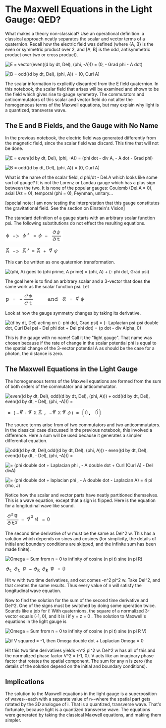#  The Maxwell Equations in the Light Gauge: QED?

What makes a theory non-classical?  Use an operational definition: a classical
approach neatly separates the scalar and vector terms of a quaternion.  Recall
how the electric field was defined (where {A, B} is the even or symmetric
product over 2, and [A, B] is the odd, antisymmetric product over two or cross
product).

![E = vector\(even\(\(d by dt, Del\), \(phi, -A\)\)\) = \(0, - Grad phi - A
dot\)](../images/EM/QED/s_gr_1.gif)

![B = odd\(\(d by dt, Del\), \(phi, A\)\) = \(0,  Curl
A\)](../images/EM/QED/s_gr_2.gif)

The scalar information is explicitly discarded from the E field quaternion.
In this notebook, the scalar field that arises will be examined and shown to
be the field which gives rise to gauge symmetry.  The commutators and
anticommutators of this scalar and vector field do not alter the homogeneous
terms of the Maxwell equations, but may explain why light is a quantized,
transverse wave.

##  The E and B Fields, and the Gauge with No Name

In the previous notebook, the electric field was generated differently from
the magnetic field, since the scalar field was discard.  This time that will
not be done.

![E = even\(\(d by dt, Del\), \(phi, -A\)\) = \(phi dot - div A, - A dot -
Grad phi\)](../images/EM/QED/s_gr_3.gif)

![B = odd\(\(d by dt, Del\), \(phi, A\)\) = \(0,  Curl
A\)](../images/EM/QED/s_gr_4.gif)

What is the name of the scalar field, d phi/dt - Del.A which looks like some
sort of gauge?  It is not the Lorenz or Landau gauge which has a plus sign
between the two.  It is none of the popular gauges: Coulomb (Del.A = 0), axial
(Az = 0), temporal (phi = 0), Feynman, unitary...

[special note: I am now testing the interpretation that this gauge constitutes
the gravitational field.  See the section on Einstein's Vision]  

The standard definition of a gauge starts with an arbitrary scalar function
psi.  The following substitutions do not effect the resulting equations.

![phi goes to phi prime = phi - psi dot](../images/EM/QED/s_gr_5.gif)

![A goes to A prime = A + Grad psi](../images/EM/QED/s_gr_6.gif)

This can be written as one quaternion transformation.

![\(phi, A\)  goes to  \(phi prime, A prime\) =  \(phi, A\) + \(- phi dot,
Grad psi\)](../images/EM/QED/s_gr_7.gif)

The goal here is to find an arbitrary scalar and a 3-vector that does the same
work as the scalar function psi.  Let

![p = - phi dot  and  Alpha = Grad psi](../images/EM/QED/s_gr_8.gif)

Look at how the gauge symmetry changes by taking its derivative.

![\(d by dt, Del\) acting on \(- phi dot, Grad psi\) = \(-  Laplacian psi-psi
double dot, Curl Del psi - Del phi dot + Del phi dot\) = \(p dot - div Alpha,
0\)](../images/EM/QED/s_gr_9.gif)

This is the gauge with no name!  Call it the "light gauge".  That name was
chosen because if the rate of change in the scalar potential phi is equal to
the spatial change of the 3-vector potential A as should be the case for a
photon, the distance is zero.

##  The Maxwell Equations in the Light Gauge

The homogeneous terms of the Maxwell equations are formed from the sum of both
orders of the commutator and anticommutator.

![even\(\(d by dt, Del\), odd\(\(d by dt, Del\), \(phi, A\)\)\) + odd\(\(d by
dt, Del\), even\(\(d by dt, - Del\), \(phi, -A\)\)\) =
](../images/EM/QED/s_gr_10.gif)

![= \(- div Curl A , - Curl  Grad phi\) = \(0, 0\)](../images/EM/QED/s_gr_11.gif)

The source terms arise from of two commutators and two anticommutators.  In
the classical case discussed in the previous notebook, this involved a
difference.  Here a sum will be used because it generates a simpler
differential equation.

![odd\(\(d by dt, Del\),odd\(\(d by dt, Del\), \(phi, A\)\)\) - even\(\(d by
dt, Del\), even\(\(d by dt, - Del\), \(phi, -A\)\)\) =](../images/EM/QED/s_gr_12.gif)

![= \(phi double dot + Laplacian phi , - A double dot +  Curl \(Curl A\) - Del
divA\)](../images/EM/QED/s_gr_13.gif)

![= \(phi double dot + laplacian phi , - A double dot -  Laplacian A\) =  4 pi
\(rho, J\)](../images/EM/QED/s_gr_14.gif)

Notice how the scalar and vector parts have neatly partitioned themselves.
This is a wave equation, except that a sign is flipped.  Here is the equation
for a longitudinal wave like sound.

![Omega double dot -  Laplacian Omega = 0](../images/EM/QED/s_gr_15.gif)

The second time derivative of w must be the same as Del^2 w.  This has a
solution which depends on sines and cosines (for simplicity, the details of
initial and boundary conditions are skipped, and the infinite sum has been
made finite).

![Omega = Sum from n = 0 to infinity of cosine \(n pi t\) sine \(n pi
R\)](../images/EM/QED/s_gr_16.gif)

![Omega double dot - Laplacian Omega = 0](../images/EM/QED/s_gr_17.gif)

Hit w with two time derivatives, and out comes -n^2 pi^2 w.  Take Del^2, and
that creates the same results.  Thus every value of n will satisfy the
longitudinal wave equation.

Now to find the solution for the sum of the second time derivative and Del^2.
One of the signs must be switched by doing some operation twice.  Sounds like
a job for i!  With quaternions, the square of a  normalized 3-vector equals
(-1, 0), and it is i if y = z = 0 .  The solution to Maxwell's equations in
the light gauge is

![Omega = Sum from n = 0 to infinity of cosine \(n pi t\) sine \(n pi R
V\)](../images/EM/QED/s_gr_18.gif)

![if   V squared = -1, then Omega double dot +  Laplacian Omega =
0](../images/EM/QED/s_gr_19.gif)

Hit this two time derivatives yields -n^2 pi^2 w.  Del^2 w has all of this and
the normalized phase factor V^2 = (-1, 0).  V acts like an imaginary phase
factor that rotates the spatial component.  The sum for any n is zero (the
details of the solution depend on the initial and boundary conditions).

##  Implications

The solution to the Maxwell equations in the light gauge is a superposition of
waves--each with a separate value of n--where the spatial part gets rotated by
the 3D analogue of i.  That is a quantized, transverse wave.  That's
fortunate, because light is a quantized transverse wave.  The equations were
generated by taking the classical Maxwell equations, and making them simpler.

